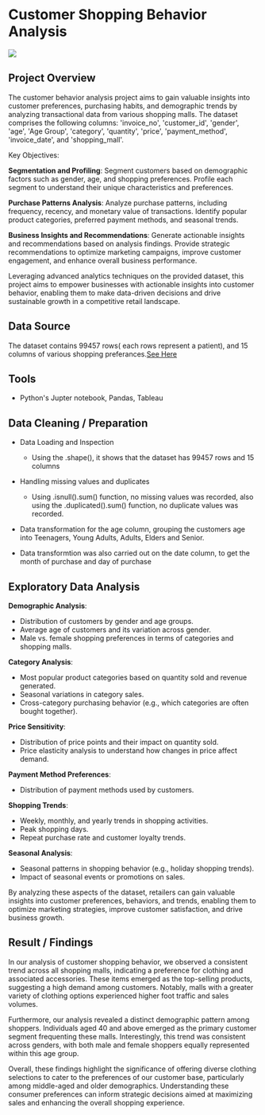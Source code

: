 # Customer Shopping Behavior Analysis

![](https://github.com/KoreJosh/Customer-Bahavior-Analysis/assets/97749198/66ed50a2-ca69-4dfe-b4c7-0791ada82d44)

## Project Overview
The customer behavior analysis project aims to gain valuable insights into customer preferences, purchasing habits, and demographic trends by analyzing transactional data from various shopping malls. The dataset comprises the following columns: 'invoice_no', 'customer_id', 'gender', 'age', 'Age Group', 'category', 'quantity', 'price', 'payment_method', 'invoice_date', and 'shopping_mall'.

Key Objectives:

**Segmentation and Profiling**: Segment customers based on demographic factors such as gender, age, and shopping preferences. Profile each segment to understand their unique characteristics and preferences.

**Purchase Patterns Analysis**: Analyze purchase patterns, including frequency, recency, and monetary value of transactions. Identify popular product categories, preferred payment methods, and seasonal trends.

**Business Insights and Recommendations**: Generate actionable insights and recommendations based on analysis findings. Provide strategic recommendations to optimize marketing campaigns, improve customer engagement, and enhance overall business performance.

Leveraging advanced analytics techniques on the provided dataset, this project aims to empower businesses with actionable insights into customer behavior, enabling them to make data-driven decisions and drive sustainable growth in a competitive retail landscape.

## Data Source
The dataset contains 99457 rows( each rows represent a patient), and 15 columns of various shopping preferances.[See Here](https://github.com/KoreJosh/Customer-Bahavior-Analysis/files/14458583/customer_shopping_data.csv)


## Tools
- Python's Jupter notebook, Pandas, Tableau

## Data Cleaning / Preparation

- Data Loading and Inspection
  - Using the .shape(), it shows that the dataset has 99457 rows and 15 columns

- Handling missing values and duplicates
  - Using .isnull().sum() function, no missing values was recorded, also using the .duplicated().sum() function, no duplicate values was recorded.
 - Data transformation for the age column, grouping the customers age into Teenagers, Young Adults, Adults, Elders and Senior.
  - Data transformtion was also carried out on the date column, to get the month of purchase and day of purchase
      
## Exploratory Data Analysis

 **Demographic Analysis**:
   - Distribution of customers by gender and age groups.
   - Average age of customers and its variation across gender.
   - Male vs. female shopping preferences in terms of categories and shopping malls.

 **Category Analysis**:
   - Most popular product categories based on quantity sold and revenue generated.
   - Seasonal variations in category sales.
   - Cross-category purchasing behavior (e.g., which categories are often bought together).

 **Price Sensitivity**:
   - Distribution of price points and their impact on quantity sold.
   - Price elasticity analysis to understand how changes in price affect demand.

 **Payment Method Preferences**:
   - Distribution of payment methods used by customers.

 **Shopping Trends**:
   - Weekly, monthly, and yearly trends in shopping activities.
   - Peak shopping days.
   - Repeat purchase rate and customer loyalty trends.

 **Seasonal Analysis**:
   - Seasonal patterns in shopping behavior (e.g., holiday shopping trends).
   - Impact of seasonal events or promotions on sales.

By analyzing these aspects of the dataset, retailers can gain valuable insights into customer preferences, behaviors, and trends, enabling them to optimize marketing strategies, improve customer satisfaction, and drive business growth.


## Result / Findings
In our analysis of customer shopping behavior, we observed a consistent trend across all shopping malls, indicating a preference for clothing and associated accessories. These items emerged as the top-selling products, suggesting a high demand among customers. Notably, malls with a greater variety of clothing options experienced higher foot traffic and sales volumes.

Furthermore, our analysis revealed a distinct demographic pattern among shoppers. Individuals aged 40 and above emerged as the primary customer segment frequenting these malls. Interestingly, this trend was consistent across genders, with both male and female shoppers equally represented within this age group.

Overall, these findings highlight the significance of offering diverse clothing selections to cater to the preferences of our customer base, particularly among middle-aged and older demographics. Understanding these consumer preferences can inform strategic decisions aimed at maximizing sales and enhancing the overall shopping experience.

